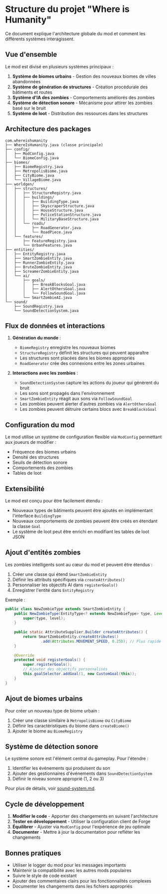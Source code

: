 # Structure du projet "Where is Humanity"

Ce document explique l'architecture globale du mod et comment les différents systèmes interagissent.

## Vue d'ensemble

Le mod est divisé en plusieurs systèmes principaux :

1. **Système de biomes urbains** - Gestion des nouveaux biomes de villes abandonnées
2. **Système de génération de structures** - Création procédurale des bâtiments et routes
3. **Système d'IA des zombies** - Comportements améliorés des zombies
4. **Système de détection sonore** - Mécanisme pour attirer les zombies basé sur le bruit
5. **Système de loot** - Distribution des ressources dans les structures

## Architecture des packages

```
com.whereishumanity
├── WhereIsHumanity.java (classe principale)
├── config/
│   ├── ModConfig.java
│   └── BiomeConfig.java
├── biomes/
│   ├── BiomeRegistry.java
│   ├── MetropolisBiome.java
│   ├── CityBiome.java
│   └── VillageBiome.java
├── worldgen/
│   ├── structures/
│   │   ├── StructureRegistry.java
│   │   ├── buildings/
│   │   │   ├── BuildingType.java
│   │   │   ├── SkyscraperStructure.java
│   │   │   ├── HouseStructure.java
│   │   │   ├── PoliceStationStructure.java
│   │   │   └── MilitaryBaseStructure.java
│   │   └── roads/
│   │       ├── RoadGenerator.java
│   │       └── RoadPiece.java
│   └── features/
│       ├── FeatureRegistry.java
│       └── UrbanFeatures.java
├── entities/
│   ├── EntityRegistry.java
│   ├── SmartZombieEntity.java
│   ├── RunnerZombieEntity.java
│   ├── BruteZombieEntity.java
│   ├── ScreamerZombieEntity.java
│   └── ai/
│       ├── goals/
│       │   ├── BreakBlocksGoal.java
│       │   ├── AlertOthersGoal.java
│       │   └── FollowSoundGoal.java
│       └── SmartZombieAI.java
└── sound/
    ├── SoundRegistry.java
    └── SoundDetectionSystem.java
```

## Flux de données et interactions

1. **Génération du monde** :
   - `BiomeRegistry` enregistre les nouveaux biomes
   - `StructureRegistry` définit les structures qui peuvent apparaître
   - Les structures sont placées dans les biomes appropriés
   - `RoadGenerator` crée des connexions entre les zones urbaines

2. **Interactions avec les zombies** :
   - `SoundDetectionSystem` capture les actions du joueur qui génèrent du bruit
   - Les sons sont propagés dans l'environnement
   - `SmartZombieEntity` réagit aux sons via `FollowSoundGoal`
   - Les zombies peuvent alerter d'autres zombies via `AlertOthersGoal`
   - Les zombies peuvent détruire certains blocs avec `BreakBlocksGoal`

## Configuration du mod

Le mod utilise un système de configuration flexible via `ModConfig` permettant aux joueurs de modifier :

- Fréquence des biomes urbains
- Densité des structures
- Seuils de détection sonore
- Comportements des zombies
- Tables de loot

## Extensibilité

Le mod est conçu pour être facilement étendu :

- Nouveaux types de bâtiments peuvent être ajoutés en implémentant l'interface `BuildingType`
- Nouveaux comportements de zombies peuvent être créés en étendant la classe `Goal`
- Le système de loot peut être enrichi en modifiant les tables de loot JSON

## Ajout d'entités zombies

Les zombies intelligents sont au cœur du mod et peuvent être étendus :

1. Créer une classe qui étend `SmartZombieEntity`
2. Définir les attributs spécifiques via `createAttributes()`
3. Personnaliser les objectifs AI dans `registerGoals()`
4. Enregistrer l'entité dans `EntityRegistry`

Exemple :

```java
public class NewZombieType extends SmartZombieEntity {
    public NewZombieType(EntityType<? extends NewZombieType> type, Level level) {
        super(type, level);
    }
    
    public static AttributeSupplier.Builder createAttributes() {
        return SmartZombieEntity.createAttributes()
                .add(Attributes.MOVEMENT_SPEED, 0.25D); // Plus rapide
    }
    
    @Override
    protected void registerGoals() {
        super.registerGoals();
        // Ajouter des objectifs personnalisés
        this.goalSelector.addGoal(1, new CustomGoal(this));
    }
}
```

## Ajout de biomes urbains

Pour créer un nouveau type de biome urbain :

1. Créer une classe similaire à `MetropolisBiome` ou `CityBiome`
2. Définir les caractéristiques du biome dans `createBiome()`
3. Ajouter le biome au `BiomeRegistry`

## Système de détection sonore

Le système sonore est l'élément central du gameplay. Pour l'étendre :

1. Identifier les événements qui produisent du son
2. Ajouter des gestionnaires d'événements dans `SoundDetectionSystem`
3. Définir le niveau sonore approprié (1, 2 ou 3)

Pour plus de détails, voir [sound-system.md](sound-system.md).

## Cycle de développement

1. **Modifier le code** - Apporter des changements en suivant l'architecture
2. **Tester en développement** - Utiliser la configuration client de Forge
3. **Équilibrer** - Ajuster via `ModConfig` pour l'expérience de jeu optimale
4. **Documenter** - Mettre à jour la documentation pour refléter les changements

## Bonnes pratiques

- Utiliser le logger du mod pour les messages importants
- Maintenir la compatibilité avec les autres mods populaires
- Suivre le style de code existant
- Ajouter des commentaires clairs pour les fonctionnalités complexes
- Documenter les changements dans les fichiers appropriés
